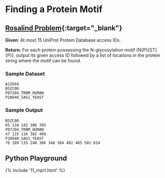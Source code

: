 # Finding a Protein Motif

## [Rosalind Problem](https://rosalind.info/problems/mprt/){:target="_blank"}

**Given**: At most 15 UniProt Protein Database access IDs. 

**Return**: For each protein possessing the N-glycosylation motif (N{P}[ST]{P}), output its given access ID followed by a list of locations in the protein string where the motif can be found.

### Sample Dataset

```
A2Z669
B5ZC00
P07204_TRBM_HUMAN
P20840_SAG1_YEAST
```

### Sample Output

```
B5ZC00
85 118 142 306 395
P07204_TRBM_HUMAN
47 115 116 382 409
P20840_SAG1_YEAST
79 109 135 248 306 348 364 402 485 501 614
```

## Python Playground

{% include '11_mprt.html' %}

